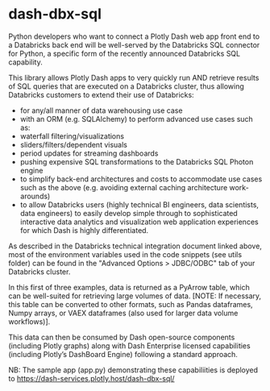 # dash-dbx-sql

Python developers who want to connect a Plotly Dash web app front end to a Databricks back end will be well-served by the Databricks SQL connector for Python, a specific form of the recently announced Databricks SQL capability.

This library allows Plotly Dash apps to very quickly run AND retrieve results of SQL queries that are executed on a Databricks cluster, thus allowing Databricks customers to extend their use of Databricks:

- for any/all manner of data warehousing use case
- with an ORM (e.g. SQLAlchemy) to perform advanced use cases such as:
- waterfall filtering/visualizations
- sliders/filters/dependent visuals
- period updates for streaming dashboards
- pushing expensive SQL transformations to the Databricks SQL Photon engine
- to simplify back-end architectures and costs to accommodate use cases such as the above (e.g. avoiding external caching architecture work-arounds)
- to allow Databricks users (highly technical BI engineers, data scientists, data engineers) to easily develop simple through to sophisticated interactive data analytics and visualization web application experiences for which Dash is highly differentiated.

As described in the Databricks technical integration document linked above, most of the environment variables used in the code snippets (see utils folder) can be found in the "Advanced Options > JDBC/ODBC" tab of your Databricks cluster.

In this first of three examples, data is returned as a PyArrow table, which can be well-suited for retrieving large volumes of data. [NOTE: If necessary, this table can be converted to other formats, such as Pandas dataframes, Numpy arrays, or VAEX dataframes (also used for larger data volume workflows)].

This data can then be consumed by Dash open-source components (including Plotly graphs) along with Dash Enterprise licensed capabilities (including Plotly’s DashBoard Engine) following a standard approach.

NB: The sample app (app.py) demonstrating these capabiliities is deployed to https://dash-services.plotly.host/dash-dbx-sql/
